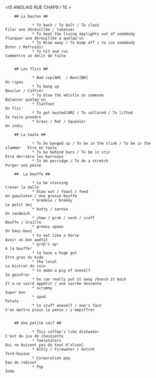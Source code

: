    <t5                                         ANGLAIS RUE CHAP9 / 10                                                              >
   
   
		## La baston ##
		
				* To bash / To belt / To clout									Filer une dérouillée / tabasser
				* To beat the living daylights out of somebody					Flanquer une dérouillée a quelqu'un
				* To Blow away / To bump off / to ice somebody					Buter / Refroidir
				* To hit and run												Commettre un délit de fuite
				
				
		## Les flics ##
		
				* Bad cop[AM]  / Bent[BR]										Un ripou
				* To bang up													Boucler / Coffrer
				* To blow the whistle on someone								Balancer quelqu'un
				* Flatfoot														Un flic
				* To get busted[AM] / To collared / To lifted					Se faire prendre
				* Grass / Rat / Squealer										Un indic
		
		## La taule ##
		
				* To be banged up / To be in the clink / To be in the slammer	Etre en taule
				* To be behind bars / To be in stir								Etre derrière les barreaux
				* To do porridge / To do a stretch								Purger une peine
		
		##	La bouffe ##
		
				* to be starving												Crever la dalle
				* blow out / feast / feed										Un gueuleton / Une grosse bouffe
				* brekkie / brekky												Le petit dej
				* butty / sarnie												Un sandwich
				* chow / grub / nosh / scoff									Bouffe / Graille 
				* greasy spoon													Un boui-boui
				* to eat like a horse											Avoir un bon apétit
				* grub's up!													A la bouffe!
				* to have a huge gut											Etre gras du bide
				* the local														Le bistrot du coin
				* to make a pig of oneself										Se goinfrer
				* he can really put it away	/knock it back						Il a un sacré appetit / une sacrée descente
				* scrummy														Super bon
				* spud															Patate
				* to stuff oneself / one's face									S'en mettre plein la pense / s'empiffrer
				
				
		## Une petite soif ##
		
				* This coffee's like dishwater									C'est du jus de chaussette
				* Teetotalers													Qui ne boivent pas du tout d'alcool
				* Alkly / Firewater / Gutrot									Tord-boyaux
				* Corporation pop												Eau du robinet
				* Pop															Soda
				
